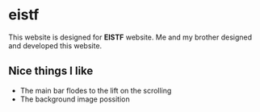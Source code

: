 # eistf
This website is designed for **EISTF** website. Me and my brother designed and developed this website.

## Nice things I like
* The main bar flodes to the lift on the scrolling 
* The background image possition 
